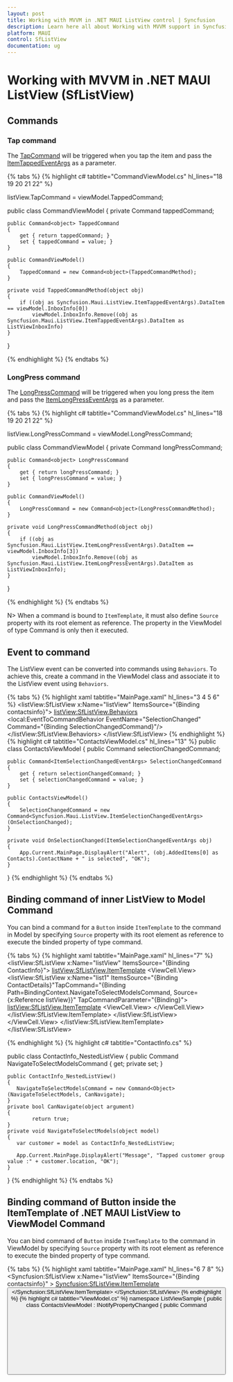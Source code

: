```yaml
---
layout: post
title: Working with MVVM in .NET MAUI ListView control | Syncfusion
description: Learn here all about Working with MVVM support in Syncfusion .NET MAUI ListView (SfListView) control and more.
platform: MAUI
control: SfListView
documentation: ug
---
```


# Working with MVVM in .NET MAUI ListView (SfListView)

## Commands

### Tap command

The [TapCommand](https://help.syncfusion.com/cr/maui/Syncfusion.Maui.ListView.SfListView.html#Syncfusion_Maui_ListView_SfListView_TapCommand) will be triggered when you tap the item and pass the [ItemTappedEventArgs](https://help.syncfusion.com/cr/maui/Syncfusion.Maui.ListView.ItemTappedEventArgs.html) as a parameter.

{% tabs %}
{% highlight c# tabtitle="CommandViewModel.cs" hl_lines="18 19 20 21 22" %}

listView.TapCommand = viewModel.TappedCommand;

public class CommandViewModel
{
    private Command<Object> tappedCommand;

    public Command<object> TappedCommand
    {
        get { return tappedCommand; }
        set { tappedCommand = value; }
    }

    public CommandViewModel()
    {            
        TappedCommand = new Command<object>(TappedCommandMethod);
    }

    private void TappedCommandMethod(object obj)
    {
        if ((obj as Syncfusion.Maui.ListView.ItemTappedEventArgs).DataItem == viewModel.InboxInfo[0])
            viewModel.InboxInfo.Remove((obj as Syncfusion.Maui.ListView.ItemTappedEventArgs).DataItem as ListViewInboxInfo)
    }   
}

{% endhighlight %}
{% endtabs %}

### LongPress command

The [LongPressCommand](https://help.syncfusion.com/cr/maui/Syncfusion.Maui.ListView.SfListView.html#Syncfusion_Maui_ListView_SfListView_LongPressCommand) will be triggered when you long press the item and pass the [ItemLongPressEventArgs](https://help.syncfusion.com/cr/maui/Syncfusion.Maui.ListView.ItemLongPressEventArgs.html) as a parameter.

{% tabs %}
{% highlight c# tabtitle="CommandViewModel.cs" hl_lines="18 19 20 21 22" %}

listView.LongPressCommand = viewModel.LongPressCommand;

public class CommandViewModel
{
    private Command<Object> longPressCommand;

    public Command<object> LongPressCommand
    {
        get { return longPressCommand; }
        set { longPressCommand = value; }
    }

    public CommandViewModel()
    {
        LongPressCommand = new Command<object>(LongPressCommandMethod);
    }

    private void LongPressCommandMethod(object obj)
    {
        if ((obj as Syncfusion.Maui.ListView.ItemLongPressEventArgs).DataItem == viewModel.InboxInfo[3])
            viewModel.InboxInfo.Remove((obj as Syncfusion.Maui.ListView.ItemLongPressEventArgs).DataItem as ListViewInboxInfo);
    }
}

{% endhighlight %}
{% endtabs %}

N> When a command is bound to `ItemTemplate`, it must also define `Source` property with its root element as reference. The property in the ViewModel of type Command is only then it executed.

## Event to command

The ListView event can be converted into commands using `Behaviors`. To achieve this, create a command in the ViewModel class and associate it to the ListView event using `Behaviors`.

{% tabs %}
{% highlight xaml tabtitle="MainPage.xaml" hl_lines="3 4 5 6" %}
<listView:SfListView x:Name="listView"
     ItemsSource="{Binding contactsinfo}">
    <listView:SfListView.Behaviors>
        <local:EventToCommandBehavior EventName="SelectionChanged" 
        Command="{Binding SelectionChangedCommand}"/>
    </listView:SfListView.Behaviors>
</listView:SfListView>
{% endhighlight %}
{% highlight c# tabtitle="ContactsViewModel.cs" hl_lines="13" %}
public class ContactsViewModel
{
    public Command<ItemSelectionChangedEventArgs> selectionChangedCommand;

    public Command<ItemSelectionChangedEventArgs> SelectionChangedCommand
    {
        get { return selectionChangedCommand; }
        set { selectionChangedCommand = value; }
    }

    public ContactsViewModel()
    {
        SelectionChangedCommand = new Command<Syncfusion.Maui.ListView.ItemSelectionChangedEventArgs>(OnSelectionChanged);
    }

    private void OnSelectionChanged(ItemSelectionChangedEventArgs obj)
    {
        App.Current.MainPage.DisplayAlert("Alert", (obj.AddedItems[0] as Contacts).ContactName + " is selected", "OK");
    }
}
{% endhighlight %}
{% endtabs %}

## Binding command of inner ListView to Model Command

You can bind a command for a `Button` inside `ItemTemplate` to the command in Model by specifying `Source` property with its root element as reference to execute the binded property of type command.

{% tabs %}
{% highlight xaml tabtitle="MainPage.xaml" hl_lines="7" %}
<listView:SfListView x:Name="listView" ItemsSource="{Binding ContactInfo}">
     <listView:SfListView.ItemTemplate>
        <DataTemplate>
           <ViewCell>
                <ViewCell.View>
                   <StackLayout>
                        <listView:SfListView x:Name="list1" ItemsSource="{Binding ContactDetails}"TapCommand="{Binding Path=BindingContext.NavigateToSelectModelsCommand, Source={x:Reference listView}}" TapCommandParameter="{Binding}">
                            <listView:SfListView.ItemTemplate>
                                 <DataTemplate>
                                      <ViewCell>
                                          <ViewCell.View>
                                               <StackLayout BackgroundColor="Teal" >
                                                    <Label Text="{Binding ContactName} "/>
                                                    <Label Text="{Binding ContactNumber}"/>
                                                    <StackLayout HeightRequest="1" BackgroundColor="Gray"/>
                                                </StackLayout>
                                           </ViewCell.View>
                                       </ViewCell>
                                 </DataTemplate>
                            </listView:SfListView.ItemTemplate>
                        </listView:SfListView>
                    </StackLayout>
                </ViewCell.View>
            </ViewCell>
        </DataTemplate>
    </listView:SfListView.ItemTemplate>
</listView:SfListView>

{% endhighlight %}
{% highlight c# tabtitle="ContactInfo.cs" %}

public class ContactInfo_NestedListView
{
    public Command<Object> NavigateToSelectModelsCommand { get; private set; }

    public ContactInfo_NestedListView()
    {
       NavigateToSelectModelsCommand = new Command<Object>(NavigateToSelectModels, CanNavigate);
    }
    private bool CanNavigate(object argument)
    {
            return true;
    }
    private void NavigateToSelectModels(object model)
    {
       var customer = model as ContactInfo_NestedListView;
            
       App.Current.MainPage.DisplayAlert("Message", "Tapped customer group value :" + customer.location, "OK");
    }
}
{% endhighlight %}
{% endtabs %}

## Binding command of Button inside the ItemTemplate of .NET MAUI ListView to ViewModel Command

You can bind command of `Button` inside `ItemTemplate` to the command in ViewModel by specifying `Source` property with its root element as reference to execute the binded property of type command.

{% tabs %}
{% highlight xaml tabtitle="MainPage.xaml" hl_lines="6 7 8" %}
<Syncfusion:SfListView x:Name="listView" ItemsSource="{Binding contactsinfo}" >
    <Syncfusion:SfListView.ItemTemplate>
        <DataTemplate>
            <ViewCell>
                <Grid >
                    <Button Text="Delete" 
                    Command="{Binding Path=BindingContext.DeleteCommand, Source={x:Reference listView}}" 
                    CommandParameter="{x:Reference listView}"/>
                </Grid>
            </ViewCell>
        </DataTemplate>
    </Syncfusion:SfListView.ItemTemplate>
</Syncfusion:SfListView>
{% endhighlight %}
{% highlight c# tabtitle="ViewModel.cs" %}
namespace ListViewSample 
{
    public class ContactsViewModel : INotifyPropertyChanged
    {
        public Command<object> DeleteCommand { get; set; }
         
        public ContactsViewModel()
        {
            DeleteCommand = new Command<object>(OnTapped);
        }

        private void OnTapped(object obj)
        {
            var contact = obj as Contacts;
            contactsInfo.Remove(contact);
            App.Current.MainPage.DisplayAlert("Message","Item Deleted :" +contact.ContactName,"Ok");
        }
    }
}        
{% endhighlight %}
{% endtabs %}

## Binding properties in MVVM pattern

### Binding ItemsSource

`SfListView` allows you to bind the [ItemsSource](https://help.syncfusion.com/cr/maui/Syncfusion.Maui.ListView.SfListView.html#Syncfusion_Maui_ListView_SfListView_ItemsSource) property to populate the list view items from ViewModel.

{% tabs %}
{% highlight xaml tabtitle="MainPage.xaml" hl_lines="7 8 9 11 12" %}
<?xml version="1.0" encoding="utf-8" ?>
<ContentPage xmlns="http://schemas.microsoft.com/dotnet/2021/maui"
             xmlns:x="http://schemas.microsoft.com/winfx/2009/xaml"
             xmlns:local="clr-namespace:MVVM"
             xmlns:syncfusion="clr-namespace:Syncfusion.Maui.ListView;assembly=Syncfusion.Maui.ListView"
             x:Class="MVVM.MainPage">
    <ContentPage.BindingContext>
        <local:BookInfoRepository/>
    </ContentPage.BindingContext>
</ContentPage>
<syncfusion:SfListView x:Name="listView" 
ItemsSource="{Binding BookInfoCollection}"/>
{% endhighlight %}
{% highlight c# %}
listView.SetBinding(SfListView.ItemsSourceProperty, new Binding("BookInfoCollection", BindingMode.OneWay));
{% endhighlight %}
{% endtabs %}


{% tabs %}
{% highlight c# tabtitle="ViewModel.cs" %}
public class BookInfoRepository : INotifyPropertyChanged
{
    private ObservableCollection<BookInfo> bookInfoCollection;
    public event PropertyChangedEventHandler PropertyChanged;

    public ObservableCollection<BookInfo> BookInfoCollection
    {
        get { return bookInfoCollection; }
        set 
             { 
                 this.bookInfoCollection = value;
         this.OnPropertyChanged("BookInfoCollection");
              }
    }

    public void OnPropertyChanged(string name)
    {
        if (this.PropertyChanged != null)
            this.PropertyChanged(this, new PropertyChangedEventArgs(name));
    }

    public BookInfoRepository()
    {
        GenerateNewBookInfo();
    }

    private void GenerateNewBookInfo()
    {
        BookInfoCollection = new ObservableCollection<BookInfo>();
        BookInfoCollection.Add(new BookInfo() { BookName = "Machine Learning Using C#", BookDescription = "You'll learn several different approaches to applying machine learning"});
        BookInfoCollection.Add(new BookInfo() { BookName = "Object-Oriented Programming in C#", BookDescription = "Object-oriented programming is the de facto programming paradigm"});
        BookInfoCollection.Add(new BookInfo() { BookName = "C# Code Contracts", BookDescription = "Code Contracts provide a way to convey code assumptions"});
    }
}
{% endhighlight %}
{% endtabs %}

### Binding SelectedItem

`SfListView` supports selecting the items by binding the [SelectedItem](https://help.syncfusion.com/cr/maui/Syncfusion.Maui.ListView.SfListView.html#Syncfusion_Maui_ListView_SfListView_SelectedItem) property from the ViewModel by implementing the `INotifyPropertyChanged` interface, which gives the call back notification to the UI.

{% tabs %}
{% highlight xaml tabtitle="MainPage.xaml" hl_lines="2" %}
<syncfusion:SfListView x:Name="listView" 
                       SelectedItem="{Binding SelectedItem}"
                       ItemsSource="{Binding BookInfoCollection}"/>
{% endhighlight %}
{% highlight c# %}
listView.SetBinding(SfListView.SelectedItemProperty, new Binding("SelectedItem", BindingMode.TwoWay));
{% endhighlight %}
{% endtabs %}

{% tabs %}
{% highlight c# tabtitle="ViewModel.cs" %}
public class BookInfoRepository : INotifyPropertyChanged
{
    private object selectedItem;
    public object SelectedItem
    {
        get { return this.selectedItem; }
        set
        {
            this.selectedItem = value;
            this.OnPropertyChanged("SelectedItem");
        }
    }
    public BookInfoRepository()
    {
        SelectedItem = BookInfoCollection[2];
    }
}
{% endhighlight %}
{% endtabs %}

### Binding SelectedItems

`sfListView` supports selecting multiple items by binding the [SelectedItems](https://help.syncfusion.com/cr/maui/Syncfusion.Maui.ListView.SfListView.html#Syncfusion_Maui_ListView_SfListView_SelectedItems) property from the ViewModel with ObservableCollection type. Set the [SelectionMode](https://help.syncfusion.com/cr/maui/Syncfusion.Maui.ListView.SfListView.html#Syncfusion_Maui_ListView_SfListView_SelectionMode) property as `Multiple`.

{% tabs %}
{% highlight xaml tabtitle="MainPage.xaml" hl_lines="2 3" %}
<syncfusion:SfListView x:Name="listView"
                        SelectionMode="Multiple"
                        SelectedItems="{Binding SelectedItems}"
                        ItemsSource="{Binding BookInfoCollection}"/>
{% endhighlight %}
{% highlight c# tabtitle="MainPage.xaml.cs" %}
listView.SelectionMode = SelectionMode.Multiple;
listView.SetBinding(SfListView.SelectedItemsProperty, new Binding("SelectedItems", BindingMode.TwoWay));
{% endhighlight %}
{% endtabs %}

{% tabs %}
{% highlight c# tabtitle="ViewModel.cs" hl_lines="24 25 26" %}
public class BookInfoRepository : INotifyPropertyChanged
{
    public event PropertyChangedEventHandler PropertyChanged;
    private ObservableCollection<object> selectedItems;

    public ObservableCollection<object> SelectedItems
    {
        get { return this.selectedItems; }
        set
        {
            this.selectedItems = value;
            this.OnPropertyChanged("SelectedItems");
        }
    }

    public void OnPropertyChanged(string name)
    {
        if (this.PropertyChanged != null)
            this.PropertyChanged(this, new PropertyChangedEventArgs(name));
    }

    public BookInfoRepository()
    {
        SelectedItems = new ObservableCollection<object>();
        SelectedItems.Add(BookInfoCollection[1]);
        SelectedItems.Add(BookInfoCollection[2]);
    }
}
{% endhighlight %}
{% endtabs %}

### Binding SelectionChanged event

In `SfListView`, the [SelectionChanged](https://help.syncfusion.com/cr/maui/Syncfusion.Maui.ListView.SfListView.html#Syncfusion_Maui_ListView_SfListView_SelectionChanged) event is raised once the selection process has been completed. MVVM for the `SelectionChanged` event can be achieved by binding the event to command converter. 

{% tabs %}
{% highlight xaml tabtitle="MainPage.xaml" hl_lines="3 4 5 6 7" %}
<syncfusion:SfListView x:Name="listView" 
                       ItemsSource="{Binding BookInfoCollection}">
    <syncfusion:SfListView.Behaviors>
        <local:EventToCommandBehavior EventName="SelectionChanged" 
        Command="{Binding SelectedItem}"
        Converter="{StaticResource EventArgs}"/> 
    </syncfusion:SfListView.Behaviors>
</syncfusion:SfListView>
{% endhighlight %}
{% endtabs %}

{% tabs %}
{% highlight c# tabtitle="ViewModel.cs" hl_lines="23 24 25 26 27 28" %}

public class BookInfoRepository : INotifyPropertyChanged
{
    private Command<ItemSelectionChangedEventArgs> selectedItem;

    public Command<ItemSelectionChangedEventArgs> SelectedItem
    {
        get { return this.selectedItem; }
        set
        {
            this.selectedItem = value;
            this.OnPropertyChanged("SelectedItem");
        }
    }

    public BookInfoRepository()
    {
        selectedItem = new Command<ItemSelectionChangedEventArgs>(OnSelectionChanged);
    }

    ///<summary>
    ///Remove the selected item
    ///</summary>
    public void OnSelectionChanged(ItemSelectionChangedEventArgs obj)
    {
        var eventArgs = obj as ItemSelectionChangedEventArgs;
        var item= eventArgs.AddedItems[0];
        this.bookInfoCollection.Remove(this.BookInfoCollection.FirstOrDefault(x => x == item));
    }
}
{% endhighlight %}
{% endtabs %}

### Binding SelectionChanging event

In ListView, the [SelectionChanging](https://help.syncfusion.com/cr/maui/Syncfusion.Maui.ListView.SfListView.html#Syncfusion_Maui_ListView_SfListView_SelectionChanging) event will be raised when selecting an item at the execution time. MVVM for the `SelectionChanging` event can be achieved by binding the event to command converter.

{% tabs %}
{% highlight xaml tabtitle="MainPage.xaml" hl_lines="3 4 5 6 7" %}
<syncfusion:SfListView x:Name="listView" 
                       ItemsSource="{Binding BookInfoCollection}">
    <syncfusion:SfListView.Behaviors>
        <local:EventToCommandBehavior EventName="SelectionChanging" 
        Command="{Binding SelectedItem}" 
        Converter="{StaticResource EventArgs}"/>
    </syncfusion:SfListView.Behaviors>
</syncfusion:SfListView>
{% endhighlight %}
{% endtabs %}

{% tabs %}
{% highlight c# tabtitle="ViewModel.cs" hl_lines="23 24 25 26 27 28" %}
public class BookInfoRepository : INotifyPropertyChanged
{
    private Command<ItemSelectionChangingEventArgs> selectedItem;

    public Command<ItemSelectionChangingEventArgs> SelectedItem
    {
        get { return this.selectedItem; }
        set
        {
            this.selectedItem = value;
            this.OnPropertyChanged("SelectedItem");
        }
    }

    public BookInfoRepository()
    {
        selectedItem = new Command<ItemSelectionChangingEventArgs>(OnSelectionChanging);
    }

    ///<summary>
    ///To disable the selection for particular item
    ///</summary>
    public void OnSelectionChanging(ItemSelectionChangingEventArgs obj)
    {
        var eventArgs = obj as ItemSelectionChangingEventArgs;
        if (eventArgs.AddedItems.Count > 0 && eventArgs.AddedItems[0] == this.BookInfoCollection[0])
            eventArgs.Cancel = true;
    }
}
{% endhighlight %}
{% endtabs %}


N> Similarly, you can bind the [ItemTapped](https://help.syncfusion.com/cr/maui/Syncfusion.Maui.ListView.SfListView.html#Syncfusion_Maui_ListView_SfListView_ItemTapped), [ItemDoubleTapped](https://help.syncfusion.com/cr/maui/Syncfusion.Maui.ListView.SfListView.html#Syncfusion_Maui_ListView_SfListView_ItemDoubleTapped), and [ItemLongPress](https://help.syncfusion.com/cr/maui/Syncfusion.Maui.ListView.SfListView.html#Syncfusion_Maui_ListView_SfListView_ItemLongPress) event.

### Handling ItemTapped action

`SfListView` supports binding the [TapCommand](https://help.syncfusion.com/cr/maui/Syncfusion.Maui.ListView.SfListView.html#Syncfusion_Maui_ListView_SfListView_TapCommand) property with the item taped action from the ViewModel, where you can write navigation or any other action code in the execution. When defining the command, [ItemTappedEventArgs](https://help.syncfusion.com/cr/maui/Syncfusion.Maui.ListView.ItemTappedEventArgs.html) will be passed as command parameter that contains item information during execution. 

You can define the command parameter for `TapCommand` using [TappedCommandParameter](https://help.syncfusion.com/cr/maui/Syncfusion.Maui.ListView.SfListView.html#Syncfusion_Maui_ListView_SfListView_TapCommandParameter), where you can get the element reference passed in ViewModel.

{% tabs %}
{% highlight xaml tabtitle="MainPage.xaml" hl_lines="2" %}
<syncfusion:SfListView x:Name="listView" 
                    TapCommand="{Binding TapCommand}"
                    ItemsSource="{Binding BookInfoCollection}"/>
{% endhighlight %}
{% highlight c# %}
listView.SetBinding(SfListView.TapCommandProperty, new Binding("TapCommand", BindingMode.OneWay));
{% endhighlight %}
{% endtabs %}

{% tabs %}
{% highlight c# tabtitle="ViewModel.cs" hl_lines="19 20 21 22 23 24 25" %}
public class BookInfoRepository : INotifyPropertyChanged
{
    private Command tapCommand;

    public Command TapCommand
    {
        get { return tapCommand; }
        protected set { tapCommand = value; }
    }

    public BookInfoRepository()
    {
        tapCommand = new Command(OnItemTapped);
    }

    ///<summary>
    ///To display tapped item content
    ///</summary>
    public void OnItemTapped(object obj)
    {
        var eventArgs = obj as Syncfusion.Maui.ListView.ItemTappedEventArgs;
        var bookName = (eventArgs.DataItem as BookInfo).BookName;
        var bookDescription = (eventArgs.DataItem as BookInfo).BookDescription;
        var display = Application.Current.MainPage.DisplayAlert(bookName, "Description:" + bookDescription, "Ok");
    }
}
{% endhighlight %}
{% endtabs %}

### Handling ItemLongPress action

`SfListView` supports binding the [LongPressCommand](https://help.syncfusion.com/cr/maui/Syncfusion.Maui.ListView.SfListView.html#Syncfusion_Maui_ListView_SfListView_LongPressCommand) property with the item holding action from the ViewModel, where you can write navigation or any other action code in the execution. When defining the command, [ItemLongPressEventArgs](https://help.syncfusion.com/cr/maui/Syncfusion.Maui.ListView.ItemLongPressEventArgs.html) will be passed as command parameter that contains item information in execution.

You can define the command parameter for the `LongPressCommand` using [LongPressCommandParameter](https://help.syncfusion.com/cr/maui/Syncfusion.Maui.ListView.SfListView.html#Syncfusion_Maui_ListView_SfListView_LongPressCommandParameter), where you can get the element reference passed in ViewModel.

{% tabs %}
{% highlight xaml tabtitle="MainPage.xaml" hl_lines="2" %}
<syncfusion:SfListView x:Name="listView"                     
                       LongPressCommand="{Binding LongPressCommand}"
                       ItemsSource="{Binding BookInfoCollection}"/>
{% endhighlight %}
{% highlight c# tabtitle="MainPage.xaml.cs" %}
listView.SetBinding(SfListView.LongPressCommandProperty, new Binding("LongPressCommand", BindingMode.OneWay));
{% endhighlight %}
{% endtabs %}

{% tabs %}
{% highlight c# tabtitle="ViewModel.cs" hl_lines="19 20 21 22 23" %}
public class BookInfoRepository : INotifyPropertyChanged
{
    private Command longPressCommand;

    public Command LongPressCommand
    {
        get { return longPressCommand; }
        protected set { longPressCommand = value; }
    }

    public BookInfoRepository()
    {
        longPressCommand = new Command(OnlongPress);
    }

    ///<summary>
    /// Displays the item long press content
    ///</summary>
    public void OnlongPress(object obj)
    {
        var eventArgs = obj as Syncfusion.Maui.ListView.ItemLongPressEventArgs;           
        Application.Current.MainPage.DisplayAlert("Type Of Item :" + eventArgs.ItemType, "Item Long Press Position : + " +eventArgs.Position , "Ok");
    }
}
{% endhighlight %}
{% endtabs %}

### Binding button command

The contents loaded in the [ItemTemplate](https://help.syncfusion.com/cr/maui/Syncfusion.Maui.ListView.SfListView.html#Syncfusion_Maui_ListView_SfListView_ItemTemplate) can be bound from the ViewModel using their commands or gestures, where you can customize the loaded content or any other action code needed in the call back. When defining the command button, you will get the `BindingContext` of [ListViewItem](https://help.syncfusion.com/cr/maui/Syncfusion.Maui.ListView.ListViewItem.html) as the parameter in execution. 

You can also get the reference of element bound as parameter by using command parameter of loaded elements.

{% tabs %}
{% highlight xaml tabtitle="MainPage.xaml" hl_lines="2 12 13" %}
<syncfusion:SfListView x:Name="listView" AutoFitMode="Height"
                SelectedItem="{Binding SelectedItem}"                      
                ItemsSource="{Binding BookInfoCollection}">
    <syncfusion:SfListView.ItemTemplate>
        <DataTemplate>
            <Frame HasShadow="True" Margin="5,5,5,5" >
                <Grid Padding="5">
                    <Grid.RowDefinitions>
                        <RowDefinition Height="*" />
                        <RowDefinition Height="2*" />
                    </Grid.RowDefinitions>
                    <Button x:Name="bookName" Text="{Binding BookName}" Command="{Binding Path=BindingContext.BackgroundColorCommand, Source={x:Reference listView}}" CommandParameter="{x:Reference bookName}}" BackgroundColor="Transparent" FontAttributes="Bold" FontSize="19"/>
                    <Label Grid.Row="1" Text="{Binding BookDescription}" FontSize="15" />
                </Grid>
            </Frame>
        </DataTemplate>
    </syncfusion:SfListView.ItemTemplate>
</syncfusion:SfListView>
{% endhighlight %}
{% highlight c# tabtitle="MainPage.xaml.cs" hl_lines="10 11 12 13 14 15 16 17" %}
 listView.ItemTemplate = new DataTemplate(() =>
 {
    var frame = new Frame();
    frame.HasShadow = true;
    frame.Margin = 5;
    var grid = new Grid();
    grid.RowDefinitions.Add(new RowDefinition());
    grid.RowDefinitions.Add(new RowDefinition());
    grid.Padding = 5;
    var button = new Button();
    Binding binding = new Binding();
    binding.Path = "BookName";
    button.SetBinding(Button.TextProperty, binding);
    button.Command = this.viewModel.BackgroundColorCommand;
    button.BackgroundColor = Colors.Transparent;
    button.FontAttributes = FontAttributes.Bold;
    button.FontSize = 19;
    var label = new Label{ TextColor = Colors.Black };
    Binding bind = new Binding();
    bind.Path = "BookDescription";
    label.SetBinding(Label.TextProperty, bind);
    label.FontSize = 15;
    grid.Children.Add(button);
    grid.Children.Add(label);
    grid.SetRow(button, 0);
    grid.SetRow(label, 1);
    frame.Content = grid;
    return frame;
 });
{% endhighlight %}
{% endtabs %}

{% tabs %}
{% highlight c# tabtitle="BookInfoRepository.cs" hl_lines="19 20 21 22 23" %}
public class BookInfoRepository : INotifyPropertyChanged
{
    private Command backgroundColorCommand;

    public Command BackgroundColorCommand
    {
        get { return backgroundColorCommand; }
        protected set { backgroundColorCommand = value; }
    }

    public BookInfoRepository()
    {
        backgroundColorCommand = new Command(OnButtonTapped);
    }

    ///<summary>
    ///To display tapped item content
    ///</summary>
    public void OnButtonTapped(object obj)
    {
        var firstButton = obj as Button;
        firstButton.BackgroundColor = Colors.AliceBlue;            
    }
}
{% endhighlight %}
{% endtabs %}

### Processing LoadMore

`SfListView` supports binding the [LoadMoreOption](https://help.syncfusion.com/cr/maui/Syncfusion.Maui.ListView.SfListView.html#Syncfusion_Maui_ListView_SfListView_LoadMoreOption), [LoadMoreCommand](https://help.syncfusion.com/cr/maui/Syncfusion.Maui.ListView.SfListView.html#Syncfusion_Maui_ListView_SfListView_LoadMoreCommand), and [IsLazyLoading](https://help.syncfusion.com/cr/maui/Syncfusion.Maui.ListView.SfListView.html#Syncfusion_Maui_ListView_SfListView_IsLazyLoading) properties from ViewModel to load more number of items at runtime. `LoadMoreOption` enables load more manually or automatically the items when loading the items at runtime. `LoadMoreCommand` executes to load the items form ViewModel. The `IsLazyLoading` property notifies that the items are populating from ViewModel to show or hide the load more view. 

The `IsLazyLoading` property in ViewModel shows the busy indicator when populating the [ItemsSource](https://help.syncfusion.com/cr/maui/Syncfusion.Maui.ListView.SfListView.html#Syncfusion_Maui_ListView_SfListView_ItemsSource).

{% tabs %}
{% highlight xaml tabtitle="MainPage.xaml" hl_lines="2 3 4 5" %}
<syncfusion:SfListView x:Name="listView"                            
                        LoadMoreOption="Auto"
                        LoadMoreCommand="{Binding LoadMoreItemsCommand}"
                        LoadMoreCommandParameter="{Binding Source={x:Reference Name=listView}}"
                        IsLazyLoading="{Binding IsLazyLoading}"
                        ItemsSource="{Binding BookInfoCollection}">
{% endhighlight %}
{% highlight c# tabtitle="MainPage.xaml.cs" %}
listView.LoadMoreOption = LoadMoreOption.Auto;
listView.SetBinding(SfListView.LoadMoreCommandProperty, new Binding("LoadMoreItemsCommand", BindingMode.OneWay));
listView.LoadMoreCommandParameter = listView;
listView.SetBinding(SfListView.IsLazyLoadingProperty, new Binding("isLazyLoading", BindingMode.OneWay));
{% endhighlight %}
{% endtabs %}

{% tabs %}
{% highlight c# tabtitle="ViewModel.cs" %}
public class ViewModel:INotifyPropertyChanged
{
    private bool isLazyLoading;
    public bool IsLazyLoading
    {
        get { return isLazyLoading; }
        set
        {
            this.isLazyLoading = value;
            RaisePropertyChanged("IsLazyLoading");
        }
    }
    private int totalItems = 22;
    public Command<object> LoadMoreItemsCommand { get; set; }

    public ViewModel()
    {
        BookInfoCollection = new ObservableCollection<BookInfo>();
        AddBookInfos(0, 3);
        LoadMoreItemsCommand = new Command<object>(LoadMoreItems, CanLoadMoreItems);
    }

    private bool CanLoadMoreItems(object obj)
    {
        if (BookInfoCollection.Count >= totalItems)
            return false;
        return true;
    }

    private async void LoadMoreItems(object obj)
    {
        var listview = obj as Syncfusion.Maui.ListView.SfListView;
        try
        {
            IsLazyLoading = true;

            await Task.Delay(1000);

            var index = BookInfoCollection.Count;
            var count = index + 3 >= totalItems ? totalItems - index : 3;
            AddBookInfos(index, 3);

        }
        catch
        {

        }
        finally
        {
            IsLazyLoading = false;
        }
    }

    private void AddBookInfos(int index, int count)
    {
        int bookNameCount = 0;
        int bookDescriptionCount = 0;
        for (int i = index; i < index + count; i++)
        {
            if (bookNameCount == 11)
                bookNameCount = 0;
            if (bookDescriptionCount == 11)
                bookDescriptionCount = 0;
            BookInfoCollection.Add(new BookInfo() { BookName = bookNames[bookNameCount] , BookDescription =  bookDescription[bookDescriptionCount] });
            bookNameCount++;
            bookDescriptionCount++;
        }
    }
}
{% endhighlight %}
{% endtabs %}

## See also 

[How to filter the items in .NET MAUI ListView (SfListView) using MVVM](https://support.syncfusion.com/kb/article/11354/how-to-filter-the-items-in-net-maui-listview-sflistview-using-mvvm)                                                                                                            